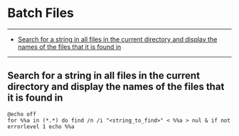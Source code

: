 # Batch Files

---

* [Search for a string in all files in the current directory and display the names of the files that it is found in](#354c83b4-4daa-4e47-a175-19b878e5e773)

---




<div id="354c83b4-4daa-4e47-a175-19b878e5e773">

## Search for a string in all files in the current directory and display the names of the files that it is found in

</div>

    @echo off
    for %%a in (*.*) do find /n /i "<string_to_find>" < %%a > nul & if not errorlevel 1 echo %%a
